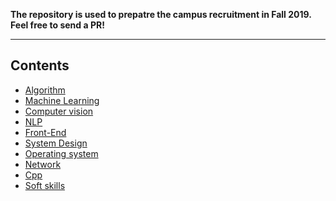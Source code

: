 **The repository is used to prepatre the campus recruitment in Fall 2019.
Feel free to send a PR!**

---
## Contents
- [Algorithm](https://github.com/mzzr/interview/blob/master/algorithm)
- [Machine Learning](https://github.com/mzzr/interview/blob/master/machine_learning)
- [Computer vision](https://github.com/donnyyou/cv-interview)
- [NLP](https://github.com/mzzr/interview/blob/master/nlp)
- [Front-End](https://github.com/mzzr/interview/blob/master/front_end)
- [System Design](https://github.com/mzzr/interview/blob/master/system_design)
- [Operating system](https://github.com/mzzr/interview/blob/master/operating_system)
- [Network](https://github.com/mzzr/interview/blob/master/network)
- [Cpp](https://github.com/mzzr/interview/blob/master/cpp)
- [Soft skills](https://github.com/mzzr/interview/blob/master/soft_skills)
